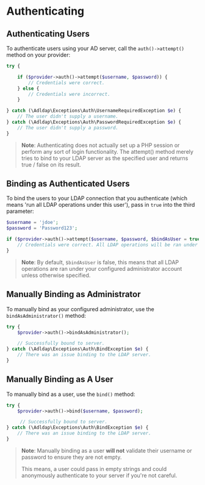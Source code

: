 # Authenticating

## Authenticating Users

To authenticate users using your AD server, call the `auth()->attempt()`
method on your provider:

```php
try {

    if ($provider->auth()->attempt($username, $password)) {
        // Credentials were correct.
    } else {
        // Credentials were incorrect.
    }

} catch (\Adldap\Exceptions\Auth\UsernameRequiredException $e) {
    // The user didn't supply a username.
} catch (\Adldap\Exceptions\Auth\PasswordRequiredException $e) {
    // The user didn't supply a password.
}
```

> **Note**: Authenticating does not actually set up a PHP session or perform any
> sort of login functionality. The attempt() method merely tries to bind to
> your LDAP server as the specified user and returns true / false on its result.

## Binding as Authenticated Users

To bind the users to your LDAP connection that you authenticate (which means 'run all LDAP operations under this user'),
pass in `true` into the third parameter:

```php
$username = 'jdoe';
$password = 'Password123';

if ($provider->auth()->attempt($username, $password, $bindAsUser = true)) {
    // Credentials were correct. All LDAP operations will be ran under John Doe.
}
```

> **Note**: By default, `$bindAsUser` is false, this means that all LDAP
> operations are ran under your configured administrator account unless
> otherwise specified.

## Manually Binding as Administrator

To manually bind as your configured administrator, use the `bindAsAdministrator()` method:

```php
try {
    $provider->auth()->bindAsAdministrator();

    // Successfully bound to server.
} catch (\Adldap\Exceptions\Auth\BindException $e) {
    // There was an issue binding to the LDAP server.
}
```

## Manually Binding as A User

To manually bind as a user, use the `bind()` method:

```php
try {
    $provider->auth()->bind($username, $password);

     // Successfully bound to server.
} catch (\Adldap\Exceptions\Auth\BindException $e) {
    // There was an issue binding to the LDAP server.
}
```

> **Note**: Manually binding as a user **will not** validate their username or password to ensure they are not empty.
>
> This means, a user could pass in empty strings and could anonymously authenticate to your server if you're not careful.
